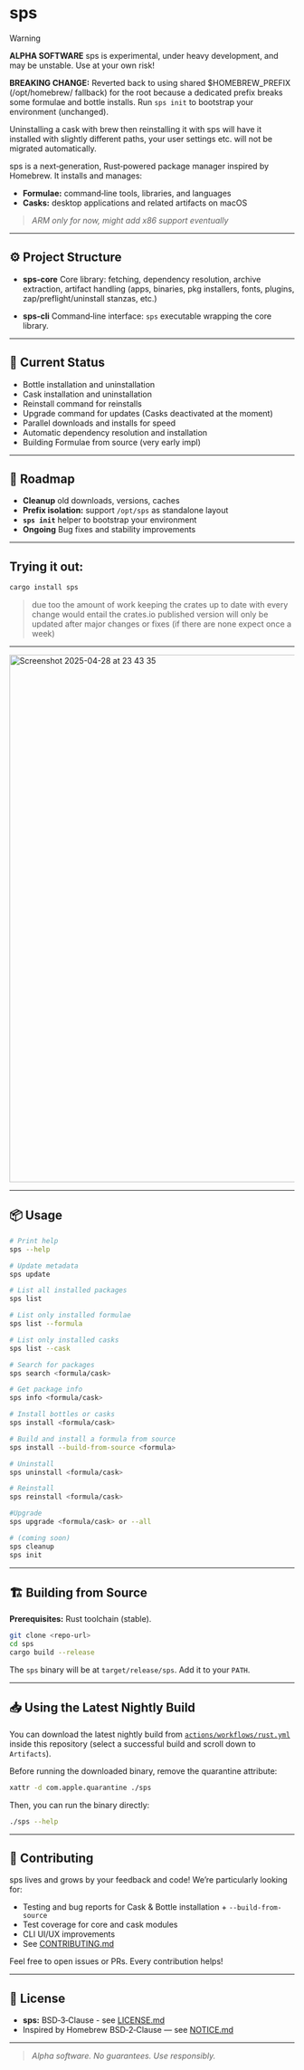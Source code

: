 # sps

> [!WARNING]
> **ALPHA SOFTWARE**
> sps is experimental, under heavy development, and may be unstable. Use at your own risk!
>
> **BREAKING CHANGE:**
> Reverted back to using shared $HOMEBREW_PREFIX (/opt/homebrew/ fallback) for the root because a dedicated prefix breaks some formulae and bottle installs.
> Run `sps init` to bootstrap your environment (unchanged).
>
> Uninstalling a cask with brew then reinstalling it with sps will have it installed with slightly different paths, your user settings etc. will not be migrated automatically.

sps is a next‑generation, Rust‑powered package manager inspired by Homebrew. It installs and manages:

- **Formulae:** command‑line tools, libraries, and languages
- **Casks:** desktop applications and related artifacts on macOS

> _ARM only for now, might add x86 support eventually_

---

## ⚙️ Project Structure

- **sps‑core** Core library: fetching, dependency resolution, archive extraction, artifact handling (apps, binaries, pkg installers, fonts, plugins, zap/preflight/uninstall stanzas, etc.)

- **sps‑cli** Command‑line interface: `sps` executable wrapping the core library.

---

## 🚧 Current Status

- Bottle installation and uninstallation
- Cask installation and uninstallation
- Reinstall command for reinstalls
- Upgrade command for updates (Casks deactivated at the moment)
- Parallel downloads and installs for speed
- Automatic dependency resolution and installation
- Building Formulae from source (very early impl)

---

## 🚀 Roadmap

- **Cleanup** old downloads, versions, caches
- **Prefix isolation:** support `/opt/sps` as standalone layout
- **`sps init`** helper to bootstrap your environment
- **Ongoing** Bug fixes and stability improvements

---

## Trying it out:

```bash
cargo install sps
```
> due too the amount of work keeping the crates up to date with every change would entail the crates.io published version will only be updated after major changes or fixes (if there are none expect once a week)
---

<img width="932" alt="Screenshot 2025-04-28 at 23 43 35" src="https://github.com/user-attachments/assets/473347a7-210c-41a3-bb49-e233cfa43c46" />

---

## 📦 Usage

```sh
# Print help
sps --help

# Update metadata
sps update

# List all installed packages
sps list

# List only installed formulae
sps list --formula

# List only installed casks
sps list --cask

# Search for packages
sps search <formula/cask>

# Get package info
sps info <formula/cask>

# Install bottles or casks
sps install <formula/cask>

# Build and install a formula from source
sps install --build-from-source <formula>

# Uninstall
sps uninstall <formula/cask>

# Reinstall
sps reinstall <formula/cask>

#Upgrade
sps upgrade <formula/cask> or --all

# (coming soon)
sps cleanup
sps init
```

-----

## 🏗️ Building from Source

**Prerequisites:** Rust toolchain (stable).

```sh
git clone <repo-url>
cd sps
cargo build --release
```

The `sps` binary will be at `target/release/sps`. Add it to your `PATH`.


-----

## 📥 Using the Latest Nightly Build

You can download the latest nightly build from [`actions/workflows/rust.yml`](../../actions/workflows/rust.yml) inside this repository (select a successful build and scroll down to `Artifacts`).

Before running the downloaded binary, remove the quarantine attribute:

```sh
xattr -d com.apple.quarantine ./sps
```

Then, you can run the binary directly:

```sh
./sps --help
```


-----

## 🤝 Contributing

sps lives and grows by your feedback and code\! We’re particularly looking for:

  - Testing and bug reports for Cask & Bottle installation + `--build-from-source`
  - Test coverage for core and cask modules
  - CLI UI/UX improvements
  - See [CONTRIBUTING.md](CONTRIBUTING.md)

Feel free to open issues or PRs. Every contribution helps\!

-----

## 📄 License

  - **sps:** BSD‑3‑Clause - see [LICENSE.md](LICENSE.md)
  - Inspired by Homebrew BSD‑2‑Clause — see [NOTICE.md](NOTICE.md)

-----

> *Alpha software. No guarantees. Use responsibly.*
